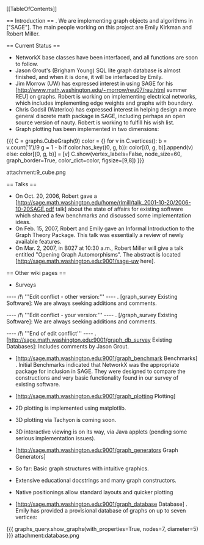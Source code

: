 [[TableOfContents]]

== Introduction ==
 . We are implementing graph objects and algorithms in ["SAGE"]. The main people working on this project are Emily Kirkman and Robert Miller.

== Current Status ==
 * NetworkX base classes have been interfaced, and all functions are soon to follow.
 * Jason Grout's (Brigham Young) SQL lite graph database is almost finished, and when it is done, it will be interfaced by Emily.
 * Jim Morrow (UW) has expressed interest in using SAGE for his [http://www.math.washington.edu/~morrow/reu07/reu.html summer REU] on graphs. Robert is working on implementing electrical networks, which includes implementing edge weights and graphs with boundary.
 * Chris Godsil (Waterloo) has expressed interest in helping design a more general discrete math package in SAGE, including perhaps an open source version of nauty. Robert is working to fulfill his wish list.
 * Graph plotting has been implemented in two dimensions:

{{{
C = graphs.CubeGraph(9)
color = {}
for v in C.vertices():
    b = v.count('1')/9
    g = 1 - b
    if color.has_key((0, g, b)): color[(0, g, b)].append(v)
    else: color[(0, g, b)] = [v]
C.show(vertex_labels=False, node_size=60, graph_border=True, color_dict=color, figsize=[9,8])
}}}

attachment:9_cube.png

== Talks ==
 * On Oct. 20, 2006, Robert gave a [http://sage.math.washington.edu/home/rlmill/talk_2001-10-20/2006-10-20SAGE.pdf talk] about the state of affairs for existing software which shared a few benchmarks and discussed some implementation ideas.
 * On Feb. 15, 2007, Robert and Emily gave an Informal Introduction to the Graph Theory Package. This talk was essentially a review of newly available features.
 * On Mar. 2, 2007, in B027 at 10:30 a.m., Robert Miller will give a talk entitled "Opening Graph Automorphisms".  The abstract is located [http://sage.math.washington.edu:9001/sage-uw here].

== Other wiki pages ==
 * Surveys

---- /!\ '''Edit conflict - other version:''' ----
  . [graph_survey Existing Software]: We are always seeking additions and comments.

---- /!\ '''Edit conflict - your version:''' ----
  . [/graph_survey Existing Software]: We are always seeking additions and comments.

---- /!\ '''End of edit conflict''' ----
  . [http://sage.math.washington.edu:9001/graph_db_survey Existing Databases]: Includes comments by Jason Grout.

 * [http://sage.math.washington.edu:9001/graph_benchmark Benchmarks]
  . Initial Benchmarks indicated that NetworkX was the appropriate package for inclusion in SAGE. They were designed to compare the constructions and very basic functionality found in our survey of existing software.

 * [http://sage.math.washington.edu:9001/graph_plotting Plotting]
  * 2D plotting is implemented using matplotlib.
  * 3D plotting via Tachyon is coming soon.
  * 3D interactive viewing is on its way, via Java applets (pending some serious implementation issues).

 * [http://sage.math.washington.edu:9001/graph_generators Graph Generators]
  * So far: Basic graph structures with intuitive graphics.
  * Extensive educational docstrings and many graph constructors.
  * Native positionings allow standard layouts and quicker plotting

 * [http://sage.math.washington.edu:9001/graph_database Database]
  . Emily has provided a provisional database of graphs on up to seven vertices:

{{{
graphs_query.show_graphs(with_properties=True, nodes=7, diameter=5)
}}}
attachment:database.png
